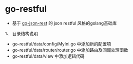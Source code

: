 # go-restful
- 基于 [go-json-rest](github.com/ant0ine/go-json-rest) 的 json restful 风格的golang基础库

1、 目录结构说明

- go-restful/data/config/MyIni.go 中添加新的配置项
- go-restful/data/router/router.go 中添加路由及回调处理函数
- go-restful/data/view 中添加逻辑代码
